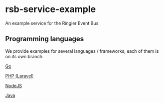 # rsb-service-example
An example service for the Ringier Event Bus

## Programming languages

We provide examples for several languages / frameworks, each of them is on its own branch:

[Go](https://github.com/RingierIMU/rsb-service-example/tree/go)

[PHP (Laravel)](https://github.com/RingierIMU/rsb-service-example/tree/php-laravel)

[NodeJS](https://github.com/RingierIMU/rsb-service-example/tree/nodejs)

[Java](https://github.com/RingierIMU/rsb-service-example/tree/java)
